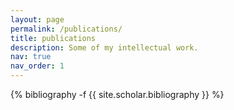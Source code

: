 ```yaml
---
layout: page
permalink: /publications/
title: publications
description: Some of my intellectual work.
nav: true
nav_order: 1
---
```

<!-- _pages/publications.md -->
<div class="publications">

{% bibliography -f {{ site.scholar.bibliography }} %}

</div>
